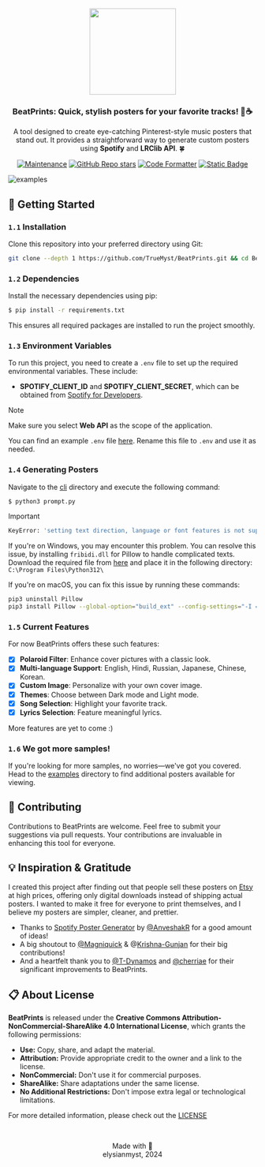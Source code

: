 <h3 align="center">
	<img src="https://i.ibb.co/CWY693F/beatprints-logo.png" width="175"/>
</h3>
<h3 align="center">
	BeatPrints: Quick, stylish posters for your favorite tracks! 🎷☕️
</h3>

<p align="center">A tool designed to create eye-catching Pinterest-style music posters that stand out. It provides a straightforward way to generate custom posters using <b>Spotify</b> and <b>LRClib API</b>. 🍀</p>

<p align="center">
  <a href="https://gitHub.com/TrueMyst/BeatPrints/graphs/commit-activity">
    <img src="https://img.shields.io/badge/Maintained%3F-Yes-%23c4b9a6?style=for-the-badge&logo=Undertale&logoColor=%23b5a790&labelColor=%23312123" alt="Maintenance"></a>
  <a href="https://github.com/TrueMyst/BeatPrints/stargazers">
    <img alt="GitHub Repo stars" src="https://img.shields.io/github/stars/TrueMyst/BeatPrints?style=for-the-badge&logo=Apache%20Spark&logoColor=%23b5a790&labelColor=%23312123&color=%23c4b9a6"></a>
  <a href="https://github.com/psf/black">
    <img src="https://img.shields.io/badge/Code_Style-black-%23c4b9a6?style=for-the-badge&logo=CodeFactor&logoColor=%23b5a790&labelColor=%23312123" alt="Code Formatter"></a>
  <a href="https://creativecommons.org/licenses/by-nc-sa/4.0/">
    <img alt="Static Badge" src="https://img.shields.io/badge/License-CC_BY--NC--SA_4.0-%23c4b9a6?style=for-the-badge&logo=Pinboard&logoColor=%23b5a790&labelColor=%23312123"></a>
</p>

![examples](https://i.ibb.co/5Mk0nqb/banner.png)

## 📜 Getting Started

### `1.1` Installation

Clone this repository into your preferred directory using Git:

```bash
git clone --depth 1 https://github.com/TrueMyst/BeatPrints.git && cd BeatPrints
```

### `1.2` Dependencies

Install the necessary dependencies using pip:

```bash
$ pip install -r requirements.txt
```

This ensures all required packages are installed to run the project smoothly.

### `1.3` Environment Variables

To run this project, you need to create a `.env` file to set up the required environmental variables. These include:

- **SPOTIFY_CLIENT_ID** and **SPOTIFY_CLIENT_SECRET**, which can be obtained from [Spotify for Developers](https://developer.spotify.com/dashboard/).

> [!NOTE]
> Make sure you select **Web API** as the scope of the application.

You can find an example `.env` file [here](https://github.com/TrueMyst/BeatPrints/tree/main/{example}.env). Rename this file to `.env` and use it as needed.

### `1.4` Generating Posters

Navigate to the [cli](https://github.com/TrueMyst/BeatPrints/tree/main/cli/) directory and execute the following command:

```bash
$ python3 prompt.py
```

> [!IMPORTANT]
>
> ```bash
> KeyError: 'setting text direction, language or font features is not supported without libraqm'.
> ```
>
> If you're on Windows, you may encounter this problem. You can resolve this issue, by installing `fribidi.dll` for Pillow to handle complicated texts. Download the required file from [here](https://www.dllme.com/dll/files/fribidi) and place it in the following directory: `C:\Program Files\Python312\`
>
> If you're on macOS, you can fix this issue by running these commands:
> ```bash
> pip3 uninstall Pillow
> pip3 install Pillow --global-option="build_ext" --config-settings="-I = /opt/homebrew/Cellar"
> ```

### `1.5` Current Features

For now BeatPrints offers these such features:

- [x] **Polaroid Filter**: Enhance cover pictures with a classic look.
- [x] **Multi-language Support**: English, Hindi, Russian, Japanese, Chinese, Korean.
- [x] **Custom Image**: Personalize with your own cover image.
- [x] **Themes**: Choose between Dark mode and Light mode.
- [x] **Song Selection**: Highlight your favorite track.
- [x] **Lyrics Selection**: Feature meaningful lyrics.

More features are yet to come :)

### `1.6` We got more samples!

If you're looking for more samples, no worries—we've got you covered. Head to the [examples](https://github.com/TrueMyst/BeatPrints/tree/main/examples/) directory to find additional posters available for viewing.

## 🤝 Contributing

Contributions to BeatPrints are welcome. Feel free to submit your suggestions via pull requests. Your contributions are invaluable in enhancing this tool for everyone.

## 💡 Inspiration & Gratitude

I created this project after finding out that people sell these posters on [Etsy](https://www.etsy.com/market/spotify_poster) at high prices, offering only digital downloads instead of shipping actual posters. I wanted to make it free for everyone to print themselves, and I believe my posters are simpler, cleaner, and prettier.

- Thanks to [Spotify Poster Generator](https://github.com/AnveshakR/poster-generator/) by [@AnveshakR](https://github.com/AnveshakR) for a good amount of ideas!
- A big shoutout to [@Magniquick](https://github.com/Magniquick) & @[Krishna-Gunjan](https://github.com/Krishna-Gunjan) for their big contributions!
- And a heartfelt thank you to [@T-Dynamos](https://github.com/T-Dynamos) and [@cherriae](https://github.com/cherriae) for their significant improvements to BeatPrints.

## 📋 About License

**BeatPrints** is released under the **Creative Commons Attribution-NonCommercial-ShareAlike 4.0 International License**, which grants the following permissions:

- **Use:** Copy, share, and adapt the material.
- **Attribution:** Provide appropriate credit to the owner and a link to the license.
- **NonCommercial:** Don't use it for commercial purposes.
- **ShareAlike:** Share adaptations under the same license.
- **No Additional Restrictions:** Don't impose extra legal or technological limitations.

For more detailed information, please check out the [LICENSE](https://github.com/TrueMyst/BeatPrints/blob/main/LICENSE)

<br>

<p align="center">
Made with 💜<br>
elysianmyst, 2024
</p>
